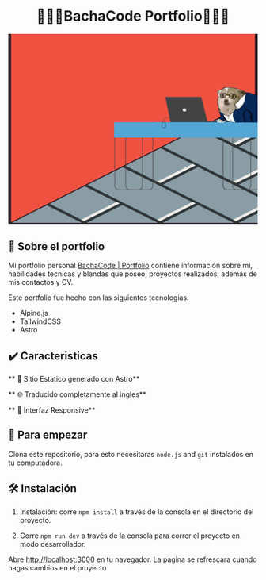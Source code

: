 <h1 align="center">
🐜🐜🐜BachaCode Portfolio🐜🐜🐜
</h1>

<div align="center">
  <img alt="Demo" src="./public/imgs/herosec-tobi.webp"  />
</div>

## 📖 Sobre el portfolio

Mi portfolio personal <a href="https://bachacode.github.io" target="_blank">BachaCode | Portfolio</a> contiene información sobre mi, habilidades tecnicas y blandas que poseo, proyectos realizados, además de mis contactos y CV.<br/>

Este portfolio fue hecho con las siguientes tecnologias.

- Alpine.js
- TailwindCSS
- Astro

## ✔️ Caracteristicas

** 🚀 Sitio Estatico generado con Astro**

** 🌐 Traducido completamente al ingles**

** 📱 Interfaz Responsive**

## 🏁 Para empezar

Clona este repositorio, para esto necesitaras `node.js` and `git` instalados en tu computadora.

## 🛠 Instalación

1. Instalación: corre `npm install` a través de la consola en el directorio del proyecto.

2. Corre `npm run dev` a través de la consola para correr el proyecto en modo desarrollador.

Abre [http://localhost:3000](http://localhost:3000) en tu navegador.
La pagina se refrescara cuando hagas cambios en el proyecto



